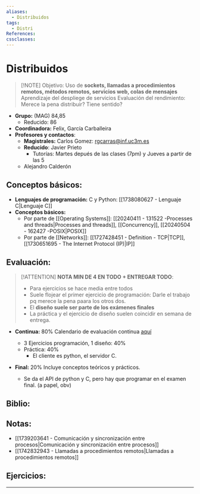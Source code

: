 ```yaml
---
aliases:
  - Distribuidos
tags:
  - Distri
References: 
cssclasses:
---
```

# Distribuidos

> [!NOTE] Objetivo:
> Uso de **sockets, llamadas a procedimientos remotos, métodos remotos, servicios web, colas de mensajes**
> Aprendizaje del despliege de servicios
> Evaluación del rendimiento: Merece la pena distribuir? Tiene sentido?

+ **Grupo:** (MAG) 84,85
	+ Reducido: 86
+ **Coordinadora:** Felix, García Carballeira
+ **Profesores y contactos**:
	+ **Magistrales:** Carlos Gomez: rgcarras@inf.uc3m.es
	+ **Reducido**: Javier Prieto
		+ Tutorías: Martes depués de las clases (7pm) y Jueves a partir de las 5
	+ Alejandro Calderón
## Conceptos básicos: 
+ **Lenguajes de programación:** C y Python: [[1738080627 - Lenguaje C|Lenguaje C]]
+ **Conceptos básicos:** 
  + Por parte de [[Operating Systems]]: [[20240411 - 131522 -Processes and threads|Processes and threads]], [[Concurrency]], [[20240504 - 162427 -POSIX|POSIX]]
  + Por parte de [[Networks]]: [[1727428451 - Definition - TCP|TCP]], [[1730651695 - The Internet Protocol (IP)|IP]]
## Evaluación:
> [!ATTENTION]
> **NOTA MIN DE 4 EN TODO + ENTREGAR TODO**:
> + Para ejercicios se hace media entre todos
> + Suele flojear el primer ejercicio de programación: Darle el trabajo pq merece la pena paara los otros dos.
> + El **diseño suele ser parte de los exámenes finales**
> + La práctica y el ejercicio de diseño suelen coincidir en semana de entrega.


+ **Continua:** 80%
  Calendario de evaluación continua [aquí](https://aulaglobal.uc3m.es/pluginfile.php/7486279/mod_resource/content/16/planificacion-ssdd-2024_25-G84-85-86.pdf)
	+ 3 Ejercicios programación, 1 diseño: 40%
	+ Práctica: 40%
		+ El cliente es python, el servidor C.
	 
+ **Final:** 20%
  Incluye conceptos teóricos y prácticos. 
  + Se da el API de python y C, pero hay que programar en el examen final. (a papel, obv)

## Biblio:

## Notas:
+  [[1739203641 - Comunicación y sincronización entre procesos|Comunicación y sincronización entre procesos]]
+ [[1742832943 - Llamadas a procedimientos remotos|Llamadas a procedimientos remotos]]
## Ejercicios:


***